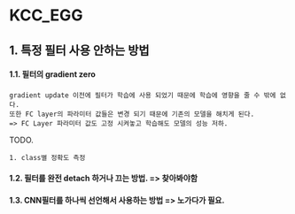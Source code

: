 # KCC_EGG

## 1. 특정 필터 사용 안하는 방법
#### 1.1. 필터의 gradient zero
    gradient update 이전에 필터가 학습에 사용 되었기 때문에 학습에 영향을 줄 수 밖에 없다.
    또한 FC layer의 파라미터 값들은 변경 되기 때문에 기존의 모델을 해치게 된다.
    => FC Layer 파라미터 값도 고정 시켜놓고 학습해도 모델의 성능 저하.
    
TODO.

    1. class별 정확도 측정
#### 1.2. 필터를 완전 detach 하거나 끄는 방법. => 찾아봐야함
#### 1.3. CNN필터를 하나씩 선언해서 사용하는 방법 => 노가다가 필요.

